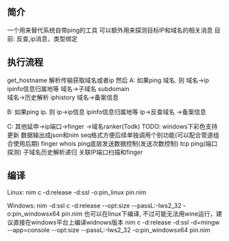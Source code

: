 
## 简介
一个用来替代系统自带ping的工具
可以额外用来探测目标IP和域名的相关消息
目前: 反查,ip消息，类型绑定

## 执行流程
get_hostname 解析传输获取域名或者ip
然后
A: 如果ping 域名. 则
    域名->ip
            ipinfo信息归属地等
    域名->子域名
            subdomain   
    域名->历史解析
            iphistory
    域名->备案信息


B: 如果ping ip. 则
    ip->ip信息
            ipinfo信息归属地等
    ip->反查域名
            ->备案信息

C: 其他延申->ip端口->finger
            ->域名ranker(Todk)
TODO:
    windows下彩色支持更新
    数据输出成json和nim seq格式方便后续单独调用个别功能(可以配合管道组合使用后期)
    finger
    whois
    ping底层发送数据控制(发送次数控制)
    tcp ping(端口探测)
    子域名历史解析递归
    关联IP端口扫描和finger

## 编译
Linux: 
        nim c -d:release -d:ssl   -o:pin_linux pin.nim

Windows:
        nim -d:ssl c -d:release   --opt:size --passL:-lws2_32  -o:pin_windowsx64   pin.nim
        也可以在linux下编译, 不过可能无法用wine运行，建议直接在windows平台上编译widnows版本
        nim c -d:release  -d:ssl -d=mingw --app=console  --opt:size --passL:-lws2_32   -o:pin_windowsx64 pin.nim


